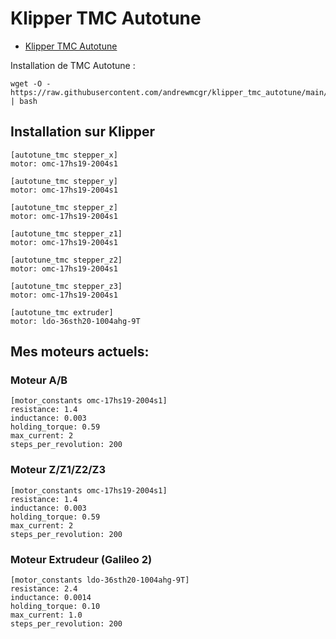 # Klipper TMC Autotune
* [Klipper TMC Autotune](https://github.com/andrewmcgr/klipper_tmc_autotune)

Installation de TMC Autotune :

    wget -O - https://raw.githubusercontent.com/andrewmcgr/klipper_tmc_autotune/main/install.sh | bash

## Installation sur Klipper
	
    [autotune_tmc stepper_x]
	motor: omc-17hs19-2004s1
	
	[autotune_tmc stepper_y]
	motor: omc-17hs19-2004s1
	
	[autotune_tmc stepper_z]
	motor: omc-17hs19-2004s1
	
	[autotune_tmc stepper_z1]
	motor: omc-17hs19-2004s1
	
	[autotune_tmc stepper_z2]
	motor: omc-17hs19-2004s1
	
	[autotune_tmc stepper_z3]
	motor: omc-17hs19-2004s1
	
	[autotune_tmc extruder]
	motor: ldo-36sth20-1004ahg-9T


## Mes moteurs actuels:
### Moteur A/B

    [motor_constants omc-17hs19-2004s1]
    resistance: 1.4
    inductance: 0.003
    holding_torque: 0.59
    max_current: 2
    steps_per_revolution: 200

### Moteur Z/Z1/Z2/Z3

    [motor_constants omc-17hs19-2004s1]
    resistance: 1.4
    inductance: 0.003
    holding_torque: 0.59
    max_current: 2
    steps_per_revolution: 200

### Moteur Extrudeur (Galileo 2) 

    [motor_constants ldo-36sth20-1004ahg-9T]
    resistance: 2.4
    inductance: 0.0014
    holding_torque: 0.10
    max_current: 1.0
    steps_per_revolution: 200
